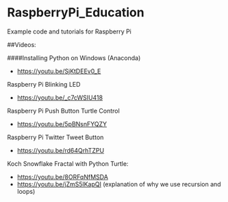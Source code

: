 # RaspberryPi_Education
Example code and tutorials for Raspberry Pi 


##Videos:

####Installing Python on Windows (Anaconda)
- https://youtu.be/SjKtDEEv0_E

Raspberry Pi Blinking LED
- https://youtu.be/_c7cWSIU418

Raspberry Pi Push Button Turtle Control
- https://youtu.be/5pBNsnFYQZY

Raspberry Pi Twitter Tweet Button
- https://youtu.be/rd64QrhTZPU

Koch Snowflake Fractal with Python Turtle:
- https://youtu.be/8ORFqNfMSDA
- https://youtu.be/jZmS5lKapQI (explanation of why we use recursion and loops)





